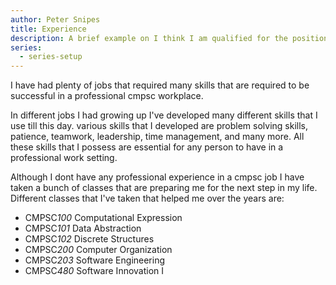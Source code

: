 ```yaml
---
author: Peter Snipes
title: Experience
description: A brief example on I think I am qualified for the position I am applying for.
series:
  - series-setup
---
```


I have had plenty of jobs that required many skills that are required to be successful in a professional
cmpsc workplace.

<!--more-->

In different jobs I had growing up I've developed many different skills that I use till this day. various skills
that I developed are problem solving skills, patience, teamwork, leadership, time management, and many more.
All these skills that I possess are essential for any person to have in a professional work setting.

Although I dont have any professional experience in a cmpsc job I have taken a bunch of classes that are preparing
me for the next step in my life. Different classes that I've taken that helped me over the years are:
 - CMPSC*100*	Computational Expression
 - CMPSC*101*	Data Abstraction
 - CMPSC*102*	Discrete Structures
 - CMPSC*200*	Computer Organization
 - CMPSC*203*	Software Engineering
 - CMPSC*480*	Software Innovation I
